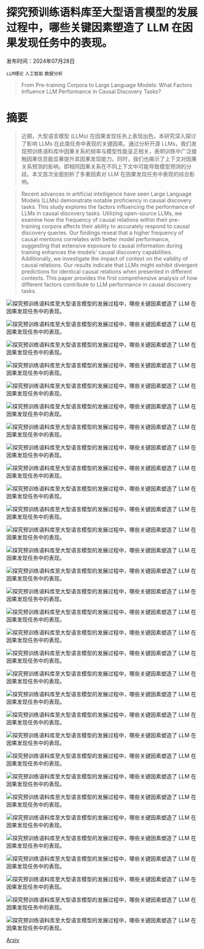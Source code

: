 # 探究预训练语料库至大型语言模型的发展过程中，哪些关键因素塑造了 LLM 在因果发现任务中的表现。

发布时间：2024年07月28日

`LLM理论` `人工智能` `数据分析`

> From Pre-training Corpora to Large Language Models: What Factors Influence LLM Performance in Causal Discovery Tasks?

# 摘要

> 近期，大型语言模型 (LLMs) 在因果发现任务上表现出色。本研究深入探讨了影响 LLMs 在此类任务中表现的关键因素。通过分析开源 LLMs，我们发现预训练语料库中因果关系的频率与模型性能呈正相关，表明训练中广泛接触因果信息能显著提升其因果发现能力。同时，我们也揭示了上下文对因果关系预测的影响，即相同因果关系在不同上下文中可能导致模型预测的分歧。本文首次全面剖析了多重因素对 LLM 在因果发现任务中表现的综合影响。

> Recent advances in artificial intelligence have seen Large Language Models (LLMs) demonstrate notable proficiency in causal discovery tasks. This study explores the factors influencing the performance of LLMs in causal discovery tasks. Utilizing open-source LLMs, we examine how the frequency of causal relations within their pre-training corpora affects their ability to accurately respond to causal discovery queries. Our findings reveal that a higher frequency of causal mentions correlates with better model performance, suggesting that extensive exposure to causal information during training enhances the models' causal discovery capabilities. Additionally, we investigate the impact of context on the validity of causal relations. Our results indicate that LLMs might exhibit divergent predictions for identical causal relations when presented in different contexts. This paper provides the first comprehensive analysis of how different factors contribute to LLM performance in causal discovery tasks.

![探究预训练语料库至大型语言模型的发展过程中，哪些关键因素塑造了 LLM 在因果发现任务中的表现。](../../../paper_images/2407.19638/x1.png)

![探究预训练语料库至大型语言模型的发展过程中，哪些关键因素塑造了 LLM 在因果发现任务中的表现。](../../../paper_images/2407.19638/x2.png)

![探究预训练语料库至大型语言模型的发展过程中，哪些关键因素塑造了 LLM 在因果发现任务中的表现。](../../../paper_images/2407.19638/x3.png)

![探究预训练语料库至大型语言模型的发展过程中，哪些关键因素塑造了 LLM 在因果发现任务中的表现。](../../../paper_images/2407.19638/x4.png)

![探究预训练语料库至大型语言模型的发展过程中，哪些关键因素塑造了 LLM 在因果发现任务中的表现。](../../../paper_images/2407.19638/x5.png)

![探究预训练语料库至大型语言模型的发展过程中，哪些关键因素塑造了 LLM 在因果发现任务中的表现。](../../../paper_images/2407.19638/x6.png)

![探究预训练语料库至大型语言模型的发展过程中，哪些关键因素塑造了 LLM 在因果发现任务中的表现。](../../../paper_images/2407.19638/x7.png)

![探究预训练语料库至大型语言模型的发展过程中，哪些关键因素塑造了 LLM 在因果发现任务中的表现。](../../../paper_images/2407.19638/x8.png)

![探究预训练语料库至大型语言模型的发展过程中，哪些关键因素塑造了 LLM 在因果发现任务中的表现。](../../../paper_images/2407.19638/x9.png)

![探究预训练语料库至大型语言模型的发展过程中，哪些关键因素塑造了 LLM 在因果发现任务中的表现。](../../../paper_images/2407.19638/x10.png)

![探究预训练语料库至大型语言模型的发展过程中，哪些关键因素塑造了 LLM 在因果发现任务中的表现。](../../../paper_images/2407.19638/x11.png)

![探究预训练语料库至大型语言模型的发展过程中，哪些关键因素塑造了 LLM 在因果发现任务中的表现。](../../../paper_images/2407.19638/x12.png)

![探究预训练语料库至大型语言模型的发展过程中，哪些关键因素塑造了 LLM 在因果发现任务中的表现。](../../../paper_images/2407.19638/x13.png)

![探究预训练语料库至大型语言模型的发展过程中，哪些关键因素塑造了 LLM 在因果发现任务中的表现。](../../../paper_images/2407.19638/x14.png)

![探究预训练语料库至大型语言模型的发展过程中，哪些关键因素塑造了 LLM 在因果发现任务中的表现。](../../../paper_images/2407.19638/x15.png)

![探究预训练语料库至大型语言模型的发展过程中，哪些关键因素塑造了 LLM 在因果发现任务中的表现。](../../../paper_images/2407.19638/x16.png)

![探究预训练语料库至大型语言模型的发展过程中，哪些关键因素塑造了 LLM 在因果发现任务中的表现。](../../../paper_images/2407.19638/x17.png)

![探究预训练语料库至大型语言模型的发展过程中，哪些关键因素塑造了 LLM 在因果发现任务中的表现。](../../../paper_images/2407.19638/x18.png)

![探究预训练语料库至大型语言模型的发展过程中，哪些关键因素塑造了 LLM 在因果发现任务中的表现。](../../../paper_images/2407.19638/x19.png)

![探究预训练语料库至大型语言模型的发展过程中，哪些关键因素塑造了 LLM 在因果发现任务中的表现。](../../../paper_images/2407.19638/x20.png)

![探究预训练语料库至大型语言模型的发展过程中，哪些关键因素塑造了 LLM 在因果发现任务中的表现。](../../../paper_images/2407.19638/x21.png)

![探究预训练语料库至大型语言模型的发展过程中，哪些关键因素塑造了 LLM 在因果发现任务中的表现。](../../../paper_images/2407.19638/x22.png)

![探究预训练语料库至大型语言模型的发展过程中，哪些关键因素塑造了 LLM 在因果发现任务中的表现。](../../../paper_images/2407.19638/x23.png)

![探究预训练语料库至大型语言模型的发展过程中，哪些关键因素塑造了 LLM 在因果发现任务中的表现。](../../../paper_images/2407.19638/x24.png)

![探究预训练语料库至大型语言模型的发展过程中，哪些关键因素塑造了 LLM 在因果发现任务中的表现。](../../../paper_images/2407.19638/x25.png)

![探究预训练语料库至大型语言模型的发展过程中，哪些关键因素塑造了 LLM 在因果发现任务中的表现。](../../../paper_images/2407.19638/x26.png)

![探究预训练语料库至大型语言模型的发展过程中，哪些关键因素塑造了 LLM 在因果发现任务中的表现。](../../../paper_images/2407.19638/x27.png)

![探究预训练语料库至大型语言模型的发展过程中，哪些关键因素塑造了 LLM 在因果发现任务中的表现。](../../../paper_images/2407.19638/x28.png)

![探究预训练语料库至大型语言模型的发展过程中，哪些关键因素塑造了 LLM 在因果发现任务中的表现。](../../../paper_images/2407.19638/four_small_graphs.png)

![探究预训练语料库至大型语言模型的发展过程中，哪些关键因素塑造了 LLM 在因果发现任务中的表现。](../../../paper_images/2407.19638/arctic_sea_ice.jpeg)

![探究预训练语料库至大型语言模型的发展过程中，哪些关键因素塑造了 LLM 在因果发现任务中的表现。](../../../paper_images/2407.19638/insurance.png)

[Arxiv](https://arxiv.org/abs/2407.19638)
